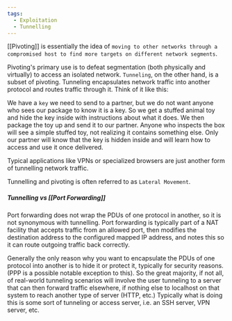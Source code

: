 ```yaml
---
tags:
  - Exploitation
  - Tunnelling
---
```

 [[Pivoting]] is essentially the idea of `moving to other networks through a compromised host to find more targets on different network segments`.

Pivoting's primary use is to defeat segmentation (both physically and virtually) to access an isolated network. `Tunneling`, on the other hand, is a subset of pivoting. Tunneling encapsulates network traffic into another protocol and routes traffic through it. Think of it like this:

We have a `key` we need to send to a partner, but we do not want anyone who sees our package to know it is a key. So we get a stuffed animal toy and hide the key inside with instructions about what it does. We then package the toy up and send it to our partner. Anyone who inspects the box will see a simple stuffed toy, not realizing it contains something else. Only our partner will know that the key is hidden inside and will learn how to access and use it once delivered.

Typical applications like VPNs or specialized browsers are just another form of tunnelling network traffic.

Tunnelling and pivoting is often referred to as `Lateral Movement`.

##### Tunnelling vs [[Port Forwarding]]

Port forwarding does not wrap the PDUs of one protocol in another, so it is not synonymous with tunnelling. Port forwarding is typically part of a NAT facility that accepts traffic from an allowed port, then modifies the destination address to the configured mapped IP address, and notes this so it can route outgoing traffic back correctly.

Generally the only reason why you want to encapsulate the PDUs of one protocol into another is to hide it or protect it, typically for security reasons. (PPP is a possible notable exception to this). So the great majority, if not all, of real-world tunneling scenarios will involve the user tunneling to a server that can then forward traffic elsewhere, if nothing else to localhost on that system to reach another type of server (HTTP, etc.) Typically what is doing this is some sort of tunneling or access server, i.e. an SSH server, VPN server, etc.